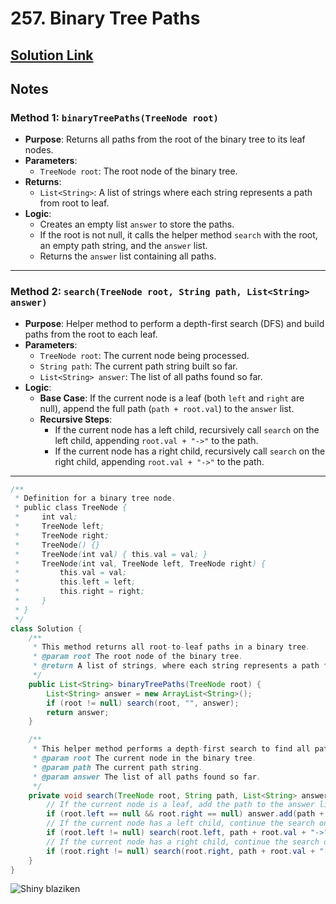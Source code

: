 # 257. Binary Tree Paths

## [Solution Link](https://leetcode.com/submissions/detail/1522361888/)

## Notes

### Method 1: `binaryTreePaths(TreeNode root)`

- **Purpose**: Returns all paths from the root of the binary tree to its leaf nodes.
- **Parameters**:
  - `TreeNode root`: The root node of the binary tree.
- **Returns**:
  - `List<String>`: A list of strings where each string represents a path from root to leaf.
- **Logic**:
  - Creates an empty list `answer` to store the paths.
  - If the root is not null, it calls the helper method `search` with the root, an empty path string, and the `answer` list.
  - Returns the `answer` list containing all paths.

---

### Method 2: `search(TreeNode root, String path, List<String> answer)`

- **Purpose**: Helper method to perform a depth-first search (DFS) and build paths from the root to each leaf.
- **Parameters**:
  - `TreeNode root`: The current node being processed.
  - `String path`: The current path string built so far.
  - `List<String> answer`: The list of all paths found so far.
- **Logic**:
  - **Base Case**: If the current node is a leaf (both `left` and `right` are null), append the full path (`path + root.val`) to the `answer` list.
  - **Recursive Steps**:
    - If the current node has a left child, recursively call `search` on the left child, appending `root.val + "->"` to the path.
    - If the current node has a right child, recursively call `search` on the right child, appending `root.val + "->"` to the path.

---

```java
/**
 * Definition for a binary tree node.
 * public class TreeNode {
 *     int val;
 *     TreeNode left;
 *     TreeNode right;
 *     TreeNode() {}
 *     TreeNode(int val) { this.val = val; }
 *     TreeNode(int val, TreeNode left, TreeNode right) {
 *         this.val = val;
 *         this.left = left;
 *         this.right = right;
 *     }
 * }
 */
class Solution {
    /**
     * This method returns all root-to-leaf paths in a binary tree.
     * @param root The root node of the binary tree.
     * @return A list of strings, where each string represents a path from the root to a leaf.
     */
    public List<String> binaryTreePaths(TreeNode root) {
        List<String> answer = new ArrayList<String>();
        if (root != null) search(root, "", answer);
        return answer;
    }

    /**
     * This helper method performs a depth-first search to find all paths.
     * @param root The current node in the binary tree.
     * @param path The current path string.
     * @param answer The list of all paths found so far.
     */
    private void search(TreeNode root, String path, List<String> answer) {
        // If the current node is a leaf, add the path to the answer list.
        if (root.left == null && root.right == null) answer.add(path + root.val);
        // If the current node has a left child, continue the search on the left subtree.
        if (root.left != null) search(root.left, path + root.val + "->", answer);
        // If the current node has a right child, continue the search on the right subtree.
        if (root.right != null) search(root.right, path + root.val + "->", answer);
    }
}
```

![Shiny blaziken](https://projectpokemon.org/images/shiny-sprite/blaziken.gif)
